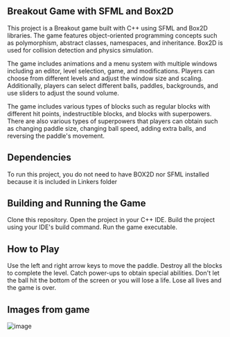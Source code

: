 
## Breakout Game with SFML and Box2D
This project is a Breakout game built with C++ using SFML and Box2D libraries. The game features object-oriented programming concepts such as polymorphism, abstract classes, namespaces, and inheritance. Box2D is used for collision detection and physics simulation.

The game includes animations and a menu system with multiple windows including an editor, level selection, game, and modifications. Players can choose from different levels and adjust the window size and scaling. Additionally, players can select different balls, paddles, backgrounds, and use sliders to adjust the sound volume.

The game includes various types of blocks such as regular blocks with different hit points, indestructible blocks, and blocks with superpowers. There are also various types of superpowers that players can obtain such as changing paddle size, changing ball speed, adding extra balls, and reversing the paddle's movement.

## Dependencies
To run this project, you do not need to have BOX2D nor SFML installed because it is included in Linkers folder
## Building and Running the Game
Clone this repository.
Open the project in your C++ IDE.
Build the project using your IDE's build command.
Run the game executable.
## How to Play
Use the left and right arrow keys to move the paddle.
Destroy all the blocks to complete the level.
Catch power-ups to obtain special abilities.
Don't let the ball hit the bottom of the screen or you will lose a life.
Lose all lives and the game is over.

## Images from game
![image](https://user-images.githubusercontent.com/127397482/236650490-6d1485dc-d212-4d3b-b74e-c4f026b8e573.png)
